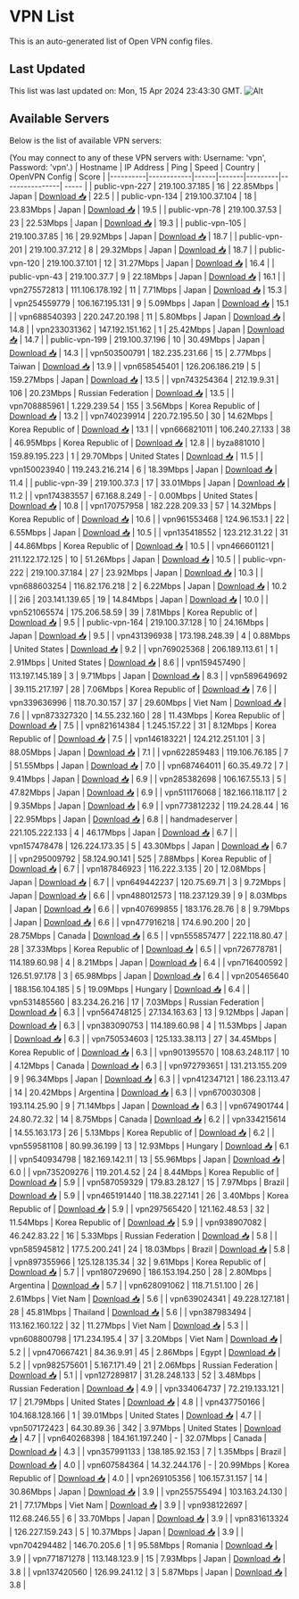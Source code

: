 # VPN List

This is an auto-generated list of Open VPN config files.

## Last Updated

This list was last updated on: Mon, 15 Apr 2024 23:43:30 GMT.
![Alt](https://repobeats.axiom.co/api/embed/186b98318ef1479477931607c1ad7d823f12451f.svg "Repobeats analytics image")

## Available Servers

Below is the list of available VPN servers:

(You may connect to any of these VPN servers with: Username: 'vpn', Password: 'vpn'.)
| Hostname | IP Address | Ping | Speed | Country | OpenVPN Config | Score |
|----------|------------|------|-------|---------|----------------| ----- |
| public-vpn-227 | 219.100.37.185 | 16 | 22.85Mbps | Japan | [Download 📥](./configs/server_0_JP.ovpn) | 22.5 |
| public-vpn-134 | 219.100.37.104 | 18 | 23.83Mbps | Japan | [Download 📥](./configs/server_1_JP.ovpn) | 19.5 |
| public-vpn-78 | 219.100.37.53 | 23 | 22.53Mbps | Japan | [Download 📥](./configs/server_2_JP.ovpn) | 19.3 |
| public-vpn-105 | 219.100.37.85 | 16 | 29.92Mbps | Japan | [Download 📥](./configs/server_3_JP.ovpn) | 18.7 |
| public-vpn-201 | 219.100.37.212 | 8 | 29.32Mbps | Japan | [Download 📥](./configs/server_4_JP.ovpn) | 18.7 |
| public-vpn-120 | 219.100.37.101 | 12 | 31.27Mbps | Japan | [Download 📥](./configs/server_5_JP.ovpn) | 16.4 |
| public-vpn-43 | 219.100.37.7 | 9 | 22.18Mbps | Japan | [Download 📥](./configs/server_6_JP.ovpn) | 16.1 |
| vpn275572813 | 111.106.178.192 | 11 | 7.71Mbps | Japan | [Download 📥](./configs/server_7_JP.ovpn) | 15.3 |
| vpn254559779 | 106.167.195.131 | 9 | 5.09Mbps | Japan | [Download 📥](./configs/server_8_JP.ovpn) | 15.1 |
| vpn688540393 | 220.247.20.198 | 11 | 5.80Mbps | Japan | [Download 📥](./configs/server_9_JP.ovpn) | 14.8 |
| vpn233031362 | 147.192.151.162 | 1 | 25.42Mbps | Japan | [Download 📥](./configs/server_10_JP.ovpn) | 14.7 |
| public-vpn-199 | 219.100.37.196 | 10 | 30.49Mbps | Japan | [Download 📥](./configs/server_11_JP.ovpn) | 14.3 |
| vpn503500791 | 182.235.231.66 | 15 | 2.77Mbps | Taiwan | [Download 📥](./configs/server_12_TW.ovpn) | 13.9 |
| vpn658545401 | 126.206.186.219 | 5 | 159.27Mbps | Japan | [Download 📥](./configs/server_13_JP.ovpn) | 13.5 |
| vpn743254364 | 212.19.9.31 | 106 | 20.23Mbps | Russian Federation | [Download 📥](./configs/server_14_RU.ovpn) | 13.5 |
| vpn708885961 | 1.229.239.54 | 155 | 3.56Mbps | Korea Republic of | [Download 📥](./configs/server_15_KR.ovpn) | 13.2 |
| vpn740239914 | 220.72.195.50 | 30 | 14.62Mbps | Korea Republic of | [Download 📥](./configs/server_16_KR.ovpn) | 13.1 |
| vpn666821011 | 106.240.27.133 | 38 | 46.95Mbps | Korea Republic of | [Download 📥](./configs/server_17_KR.ovpn) | 12.8 |
| byza881010 | 159.89.195.223 | 1 | 29.70Mbps | United States | [Download 📥](./configs/server_18_US.ovpn) | 11.5 |
| vpn150023940 | 119.243.216.214 | 6 | 18.39Mbps | Japan | [Download 📥](./configs/server_19_JP.ovpn) | 11.4 |
| public-vpn-39 | 219.100.37.3 | 17 | 33.01Mbps | Japan | [Download 📥](./configs/server_20_JP.ovpn) | 11.2 |
| vpn174383557 | 67.168.8.249 | - | 0.00Mbps | United States | [Download 📥](./configs/server_21_US.ovpn) | 10.8 |
| vpn170757958 | 182.228.209.33 | 57 | 14.32Mbps | Korea Republic of | [Download 📥](./configs/server_22_KR.ovpn) | 10.6 |
| vpn961553468 | 124.96.153.1 | 22 | 6.55Mbps | Japan | [Download 📥](./configs/server_23_JP.ovpn) | 10.5 |
| vpn135418552 | 123.212.31.22 | 31 | 44.86Mbps | Korea Republic of | [Download 📥](./configs/server_24_KR.ovpn) | 10.5 |
| vpn466601121 | 211.122.172.125 | 10 | 51.26Mbps | Japan | [Download 📥](./configs/server_25_JP.ovpn) | 10.5 |
| public-vpn-222 | 219.100.37.184 | 27 | 23.92Mbps | Japan | [Download 📥](./configs/server_26_JP.ovpn) | 10.3 |
| vpn688603254 | 116.82.176.218 | 2 | 6.22Mbps | Japan | [Download 📥](./configs/server_27_JP.ovpn) | 10.2 |
| 2i6 | 203.141.139.65 | 19 | 14.84Mbps | Japan | [Download 📥](./configs/server_28_JP.ovpn) | 10.0 |
| vpn521065574 | 175.206.58.59 | 39 | 7.81Mbps | Korea Republic of | [Download 📥](./configs/server_29_KR.ovpn) | 9.5 |
| public-vpn-164 | 219.100.37.128 | 10 | 24.16Mbps | Japan | [Download 📥](./configs/server_30_JP.ovpn) | 9.5 |
| vpn431396938 | 173.198.248.39 | 4 | 0.88Mbps | United States | [Download 📥](./configs/server_31_US.ovpn) | 9.2 |
| vpn769025368 | 206.189.113.61 | 1 | 2.91Mbps | United States | [Download 📥](./configs/server_32_US.ovpn) | 8.6 |
| vpn159457490 | 113.197.145.189 | 3 | 9.71Mbps | Japan | [Download 📥](./configs/server_33_JP.ovpn) | 8.3 |
| vpn589649692 | 39.115.217.197 | 28 | 7.06Mbps | Korea Republic of | [Download 📥](./configs/server_34_KR.ovpn) | 7.6 |
| vpn339636996 | 118.70.30.157 | 37 | 29.60Mbps | Viet Nam | [Download 📥](./configs/server_35_VN.ovpn) | 7.6 |
| vpn873327320 | 14.55.232.160 | 28 | 11.43Mbps | Korea Republic of | [Download 📥](./configs/server_36_KR.ovpn) | 7.5 |
| vpn821614384 | 1.245.157.22 | 31 | 8.12Mbps | Korea Republic of | [Download 📥](./configs/server_37_KR.ovpn) | 7.5 |
| vpn146183221 | 124.212.251.101 | 3 | 88.05Mbps | Japan | [Download 📥](./configs/server_38_JP.ovpn) | 7.1 |
| vpn622859483 | 119.106.76.185 | 7 | 51.55Mbps | Japan | [Download 📥](./configs/server_39_JP.ovpn) | 7.0 |
| vpn687464011 | 60.35.49.72 | 7 | 9.41Mbps | Japan | [Download 📥](./configs/server_40_JP.ovpn) | 6.9 |
| vpn285382698 | 106.167.55.13 | 5 | 47.82Mbps | Japan | [Download 📥](./configs/server_41_JP.ovpn) | 6.9 |
| vpn511176068 | 182.166.118.117 | 2 | 9.35Mbps | Japan | [Download 📥](./configs/server_42_JP.ovpn) | 6.9 |
| vpn773812232 | 119.24.28.44 | 16 | 22.95Mbps | Japan | [Download 📥](./configs/server_43_JP.ovpn) | 6.8 |
| handmadeserver | 221.105.222.133 | 4 | 46.17Mbps | Japan | [Download 📥](./configs/server_44_JP.ovpn) | 6.7 |
| vpn157478478 | 126.224.173.35 | 5 | 43.30Mbps | Japan | [Download 📥](./configs/server_45_JP.ovpn) | 6.7 |
| vpn295009792 | 58.124.90.141 | 525 | 7.88Mbps | Korea Republic of | [Download 📥](./configs/server_46_KR.ovpn) | 6.7 |
| vpn187846923 | 116.222.3.135 | 20 | 12.08Mbps | Japan | [Download 📥](./configs/server_47_JP.ovpn) | 6.7 |
| vpn649442237 | 120.75.69.71 | 3 | 9.72Mbps | Japan | [Download 📥](./configs/server_48_JP.ovpn) | 6.6 |
| vpn488012573 | 118.237.129.39 | 9 | 8.03Mbps | Japan | [Download 📥](./configs/server_49_JP.ovpn) | 6.6 |
| vpn407699855 | 183.176.28.76 | 8 | 9.79Mbps | Japan | [Download 📥](./configs/server_50_JP.ovpn) | 6.6 |
| vpn477916218 | 174.6.90.200 | 20 | 28.75Mbps | Canada | [Download 📥](./configs/server_51_CA.ovpn) | 6.5 |
| vpn555857477 | 222.118.80.47 | 28 | 37.33Mbps | Korea Republic of | [Download 📥](./configs/server_52_KR.ovpn) | 6.5 |
| vpn726778781 | 114.189.60.98 | 4 | 8.21Mbps | Japan | [Download 📥](./configs/server_53_JP.ovpn) | 6.4 |
| vpn716400592 | 126.51.97.178 | 3 | 65.98Mbps | Japan | [Download 📥](./configs/server_54_JP.ovpn) | 6.4 |
| vpn205465640 | 188.156.104.185 | 5 | 19.09Mbps | Hungary | [Download 📥](./configs/server_55_HU.ovpn) | 6.4 |
| vpn531485560 | 83.234.26.216 | 17 | 7.03Mbps | Russian Federation | [Download 📥](./configs/server_56_RU.ovpn) | 6.3 |
| vpn564748125 | 27.134.163.63 | 13 | 9.12Mbps | Japan | [Download 📥](./configs/server_57_JP.ovpn) | 6.3 |
| vpn383090753 | 114.189.60.98 | 4 | 11.53Mbps | Japan | [Download 📥](./configs/server_58_JP.ovpn) | 6.3 |
| vpn750534603 | 125.133.38.113 | 27 | 34.45Mbps | Korea Republic of | [Download 📥](./configs/server_59_KR.ovpn) | 6.3 |
| vpn901395570 | 108.63.248.117 | 10 | 4.12Mbps | Canada | [Download 📥](./configs/server_60_CA.ovpn) | 6.3 |
| vpn972793651 | 131.213.155.209 | 9 | 96.34Mbps | Japan | [Download 📥](./configs/server_61_JP.ovpn) | 6.3 |
| vpn412347121 | 186.23.113.47 | 14 | 20.42Mbps | Argentina | [Download 📥](./configs/server_62_AR.ovpn) | 6.3 |
| vpn670030308 | 193.114.25.90 | 9 | 71.14Mbps | Japan | [Download 📥](./configs/server_63_JP.ovpn) | 6.3 |
| vpn674901744 | 24.80.72.32 | 14 | 8.75Mbps | Canada | [Download 📥](./configs/server_64_CA.ovpn) | 6.2 |
| vpn334215614 | 14.55.163.173 | 26 | 5.13Mbps | Korea Republic of | [Download 📥](./configs/server_65_KR.ovpn) | 6.2 |
| vpn559581108 | 80.99.36.199 | 13 | 12.93Mbps | Hungary | [Download 📥](./configs/server_66_HU.ovpn) | 6.1 |
| vpn540934798 | 182.169.142.11 | 13 | 55.96Mbps | Japan | [Download 📥](./configs/server_67_JP.ovpn) | 6.0 |
| vpn735209276 | 119.201.4.52 | 24 | 8.44Mbps | Korea Republic of | [Download 📥](./configs/server_68_KR.ovpn) | 5.9 |
| vpn587059329 | 179.83.28.127 | 15 | 7.97Mbps | Brazil | [Download 📥](./configs/server_69_BR.ovpn) | 5.9 |
| vpn465191440 | 118.38.227.141 | 26 | 3.40Mbps | Korea Republic of | [Download 📥](./configs/server_70_KR.ovpn) | 5.9 |
| vpn297565420 | 121.162.48.53 | 32 | 11.54Mbps | Korea Republic of | [Download 📥](./configs/server_71_KR.ovpn) | 5.9 |
| vpn938907082 | 46.242.83.22 | 16 | 5.33Mbps | Russian Federation | [Download 📥](./configs/server_72_RU.ovpn) | 5.8 |
| vpn585945812 | 177.5.200.241 | 24 | 18.03Mbps | Brazil | [Download 📥](./configs/server_73_BR.ovpn) | 5.8 |
| vpn897355966 | 125.128.135.34 | 32 | 9.61Mbps | Korea Republic of | [Download 📥](./configs/server_74_KR.ovpn) | 5.7 |
| vpn180729690 | 186.153.194.250 | 28 | 2.80Mbps | Argentina | [Download 📥](./configs/server_75_AR.ovpn) | 5.7 |
| vpn628091062 | 118.71.51.100 | 26 | 2.61Mbps | Viet Nam | [Download 📥](./configs/server_76_VN.ovpn) | 5.6 |
| vpn639024341 | 49.228.127.181 | 28 | 45.81Mbps | Thailand | [Download 📥](./configs/server_77_TH.ovpn) | 5.6 |
| vpn387983494 | 113.162.160.122 | 32 | 11.27Mbps | Viet Nam | [Download 📥](./configs/server_78_VN.ovpn) | 5.3 |
| vpn608800798 | 171.234.195.4 | 37 | 3.20Mbps | Viet Nam | [Download 📥](./configs/server_79_VN.ovpn) | 5.2 |
| vpn470667421 | 84.36.9.91 | 45 | 2.86Mbps | Egypt | [Download 📥](./configs/server_80_EG.ovpn) | 5.2 |
| vpn982575601 | 5.167.171.49 | 21 | 2.06Mbps | Russian Federation | [Download 📥](./configs/server_81_RU.ovpn) | 5.1 |
| vpn127289817 | 31.28.248.133 | 52 | 3.48Mbps | Russian Federation | [Download 📥](./configs/server_82_RU.ovpn) | 4.9 |
| vpn334064737 | 72.219.133.121 | 17 | 21.79Mbps | United States | [Download 📥](./configs/server_83_US.ovpn) | 4.8 |
| vpn437750166 | 104.168.128.166 | 1 | 39.01Mbps | United States | [Download 📥](./configs/server_84_US.ovpn) | 4.7 |
| vpn507172423 | 64.30.89.36 | 342 | 3.97Mbps | United States | [Download 📥](./configs/server_85_US.ovpn) | 4.7 |
| vpn640268398 | 184.161.197.240 | - | 32.07Mbps | Canada | [Download 📥](./configs/server_86_CA.ovpn) | 4.3 |
| vpn357991133 | 138.185.92.153 | 7 | 1.35Mbps | Brazil | [Download 📥](./configs/server_87_BR.ovpn) | 4.0 |
| vpn607584364 | 14.32.244.176 | - | 20.99Mbps | Korea Republic of | [Download 📥](./configs/server_88_KR.ovpn) | 4.0 |
| vpn269105356 | 106.157.31.157 | 14 | 30.86Mbps | Japan | [Download 📥](./configs/server_89_JP.ovpn) | 3.9 |
| vpn255755494 | 103.163.24.130 | 21 | 77.17Mbps | Viet Nam | [Download 📥](./configs/server_90_VN.ovpn) | 3.9 |
| vpn938122697 | 112.68.246.55 | 6 | 33.70Mbps | Japan | [Download 📥](./configs/server_91_JP.ovpn) | 3.9 |
| vpn831613324 | 126.227.159.243 | 5 | 10.37Mbps | Japan | [Download 📥](./configs/server_92_JP.ovpn) | 3.9 |
| vpn704294482 | 146.70.205.6 | 1 | 95.58Mbps | Romania | [Download 📥](./configs/server_93_RO.ovpn) | 3.9 |
| vpn771871278 | 113.148.123.9 | 15 | 7.93Mbps | Japan | [Download 📥](./configs/server_94_JP.ovpn) | 3.8 |
| vpn137420560 | 126.99.241.12 | 3 | 5.87Mbps | Japan | [Download 📥](./configs/server_95_JP.ovpn) | 3.8 |
